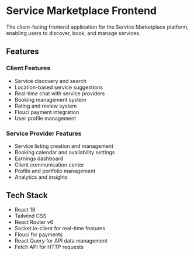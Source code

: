# Service Marketplace Frontend

The client-facing frontend application for the Service Marketplace platform, enabling users to discover, book, and manage services.

## Features

### Client Features

- Service discovery and search
- Location-based service suggestions
- Real-time chat with service providers
- Booking management system
- Rating and review system
- Flouci payment integration
- User profile management

### Service Provider Features

- Service listing creation and management
- Booking calendar and availability settings
- Earnings dashboard
- Client communication center
- Profile and portfolio management
- Analytics and insights

## Tech Stack

- React 18
- Tailwind CSS
- React Router v6
- Socket.io-client for real-time features
- Flouci for payments
- React Query for API data management
- Fetch API for HTTP requests
